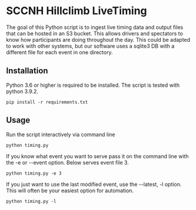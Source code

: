 # SCCNH Hillclimb LiveTiming

The goal of this Python script is to ingest live timing data and output files that can be hosted in an S3 bucket. This allows drivers and spectators to know how participants are doing throughout the day. This could be adapted to work with other systems, but our software uses a sqlite3 DB with a different file for each event in one directory.

## Installation

Python 3.6 or higher is required to be installed. The script is tested with python 3.9.2.
```
pip install -r requirements.txt
```
## Usage

Run the script interactively via command line

```
python timing.py
```

If you know what event you want to serve pass it on the command line with the -e or --event option. Below serves event file 3.

```
python timing.py -e 3
```

If you just want to use the last modified event, use the --latest, -l option. This will often be your easiest option for automation.

```
python timing.py -l
```
